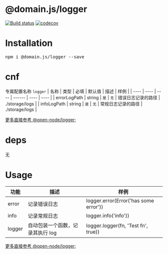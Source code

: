 # @domain.js/logger

[![Build status](https://travis-ci.com/domain-js/logger.svg?branch=master)](https://travis-ci.org/domain-js/logger)
[![codecov](https://codecov.io/gh/domain-js/logger/branch/master/graph/badge.svg)](https://codecov.io/gh/domain-js/logger)

# Installation
<pre>npm i @domain.js/logger --save</pre>

# cnf
专属配置名称 `logger`
| 名称 | 类型 | 必填 | 默认值 | 描述 | 样例 |
| ---- | ---- | ---- | ------ | ---- | ---- |
| errorLogPath | string | `是` | `无` | 错误日志记录的路径 | ./storage/logs |
| infoLogPath | string | `是` | `无` | 常规日志记录的路径 | ./storage/logs |

[更多直接参考 @open-node/logger](https://github.com/open-node/logger);

# deps
<pre>无</pre>


# Usage
| 功能 | 描述 | 样例 |
| ---- | ---- | ---- |
| error | 记录错误日志 | logger.error(Error('has some error')) |
| info | 记录常规日志 | logger.info('info')) |
| logger | 自动包装一个函数，记录其执行 log | logger.logger(fn, 'Test fn', true)) |

[更多直接参考 @open-node/logger](https://github.com/open-node/logger);
